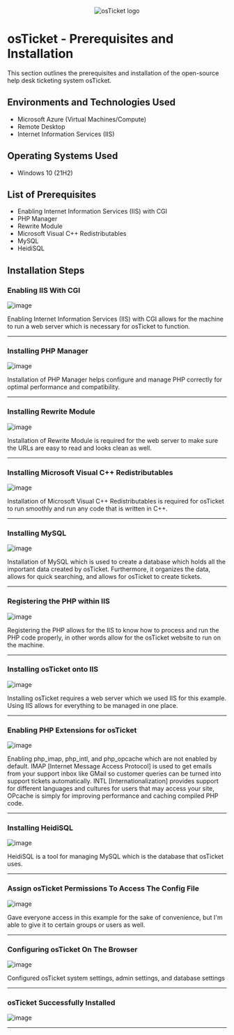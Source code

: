 <p align="center">
<img src="https://i.imgur.com/Clzj7Xs.png" alt="osTicket logo"/>
</p>

<h1>osTicket - Prerequisites and Installation</h1>
This section outlines the prerequisites and installation of the open-source help desk ticketing system osTicket.<br />

<h2>Environments and Technologies Used</h2>

- Microsoft Azure (Virtual Machines/Compute)
- Remote Desktop
- Internet Information Services (IIS)

<h2>Operating Systems Used </h2>

- Windows 10</b> (21H2)

<h2>List of Prerequisites</h2>

- Enabling Internet Information Services (IIS) with CGI
- PHP Manager
- Rewrite Module
- Microsoft Visual C++ Redistributables
- MySQL
- HeidiSQL

<h2>Installation Steps</h2>

<h3>Enabling IIS With CGI</h3>

![image](https://github.com/user-attachments/assets/2331c76c-cced-4990-a6af-fcdf737a2086)

<p>
Enabling Internet Information Services (IIS) with CGI allows for the machine to run a web server which is necessary for osTicket to function. 
</p>
<hr>
<h3>Installing PHP Manager</h3>

![image](https://github.com/user-attachments/assets/df6047ac-4c45-457e-8c07-51fe7087ff8a)

<p>
Installation of PHP Manager helps configure and manage PHP correctly for optimal performance and compatibility. 
  
</p>
<hr>
<h3>Installing Rewrite Module</h3>

![image](https://github.com/user-attachments/assets/41bf827b-5dc1-4666-81ec-1a4ecef20083)

<p>
Installation of Rewrite Module is required for the web server to make sure the URLs are easy to read and looks clean as well.
</p>
<hr>
<h3>Installing Microsoft Visual C++ Redistributables</h3>

![image](https://github.com/user-attachments/assets/62ffa7f0-fe11-4fa9-8641-620d30510cfa)

<p>
Installation of Microsoft Visual C++ Redistributables is required for osTicket to run smoothly and run any code that is written in C++.  
</p>
<hr>
<h3>Installing MySQL</h3>

![image](https://github.com/user-attachments/assets/7d0ab29c-3fb2-4efc-9081-b205d2427fe8)

<p>Installation of MySQL which is used to create a database which holds all the important data created by osTicket. Furthermore, it organizes the data, allows for quick searching, and allows for osTicket to create tickets.</p>
<hr>
<h3>Registering the PHP within IIS</h3>

![image](https://github.com/user-attachments/assets/b740df8b-579d-4d97-afff-8f5441f1dc4b)

<p>Registering the PHP allows for the IIS to know how to process and run the PHP code properly, in other words allow for the osTicket website to run on the machine.</p>
<hr>
<h3>Installing osTicket onto IIS</h3>

![image](https://github.com/user-attachments/assets/4787f247-6e30-47f4-a204-e32d7cedb556)

<p>Installing osTicket requires a web server which we used IIS for this example. Using IIS allows for everything to be managed in one place.</p>
<hr>
<h3>Enabling PHP Extensions for osTicket</h3>

![image](https://github.com/user-attachments/assets/0c16c139-d134-4441-863f-f0907a8824c0)

<p>Enabling php_imap, php_intl, and php_opcache which are not enabled by default. IMAP [Internet Message Access Protocol] is used to get emails from your support inbox like GMail so customer queries can be turned into support tickets automatically. INTL [Internationalization] provides support for different languages and cultures for users that may access your site, OPcache is simply for improving performance and caching compiled PHP code.</p>
<hr>
<h3>Installing HeidiSQL</h3>

![image](https://github.com/user-attachments/assets/8315ed50-aee5-4bf8-bdc1-cda8bef49b0f)

<p>HeidiSQL is a tool for managing MySQL which is the database that osTicket uses.</p>
<hr>
<h3>Assign osTicket Permissions To Access The Config File</h3>

![image](https://github.com/user-attachments/assets/fb79ebbd-0701-4729-b6e2-e589dab1d5de)

<p>Gave everyone access in this example for the sake of convenience, but I'm able to give it to certain groups or users as well.</p>
<hr>
<h3>Configuring osTicket On The Browser</h3>

![image](https://github.com/user-attachments/assets/48bb9ac2-72d6-46b7-b293-7d40702ddc26)

<p>Configured osTicket system settings, admin settings, and database settings</p>
<hr>
<h3>osTicket Successfully Installed</h3>

![image](https://github.com/user-attachments/assets/8b162868-f61a-4a1d-aeb8-b901649eade8)
<hr>
